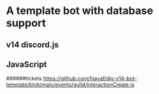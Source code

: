# A template bot with database support 

## v14 discord.js 

## JavaScript 

######tickets
https://github.com/hiayaf/djs-v14-bot-template/blob/main/events/guild/interactionCreate.js

